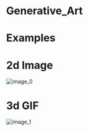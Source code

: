 # Generative_Art

# Examples

# 2d Image
![image_0](https://user-images.githubusercontent.com/49791407/162219878-31c057ce-2766-4cdb-ae66-77fcf64743b5.png)

# 3d GIF
![image_1](https://user-images.githubusercontent.com/49791407/162219861-f7ebe654-213d-41f9-86a4-6a42f001247e.gif)

